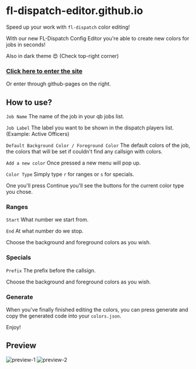 # fl-dispatch-editor.github.io
Speed up your work with `fl-dispatch` color editing!

With our new FL-Dispatch Config Editor you're able to create new colors for jobs in seconds!

Also in dark theme 😍 (Check top-right corner)

### [Click here to enter the site](https://finally134.github.io/fl-dispatch-editor.github.io/)

Or enter through github-pages on the right.

## How to use?

`Job Name` The name of the job in your qb jobs list.

`Job Label` The label you want to be shown in the dispatch players list. (Example: Active Officers)

`Default Background Color / Foreground Color` The default colors of the job, the colors that will be set if couldn't find any callsign with colors.

`Add a new color` Once pressed a new menu will pop up.

`Color Type` Simply type `r` for ranges or `s` for specials.

One you'll press Continue you'll see the buttons for the current color type you chose.

### Ranges

`Start` What number we start from.

`End` At what number do we stop.

Choose the background and foreground colors as you wish.

### Specials

`Prefix` The prefix before the callsign.

Choose the background and foreground colors as you wish.

### Generate
When you've finally finished editing the colors, you can press generate and copy the generated code into your `colors.json`.

Enjoy!

## Preview
![preview-1](https://media.discordapp.net/attachments/1047244801252270080/1246453667306016878/image.png?ex=665c71f0&is=665b2070&hm=9da6f04fb37992d98adb773e052a64f683218ee397539eff7ce2e71e2251b696&=&format=webp&quality=lossless&width=1920&height=681)
![preview-2](https://media.discordapp.net/attachments/1047244801252270080/1246453667075199037/image.png?ex=665c71f0&is=665b2070&hm=1072eb86adb8c7762837b4a910ae1e2f4c13df6d7940f028772999016acfe2b7&=&format=webp&quality=lossless&width=1920&height=688)
